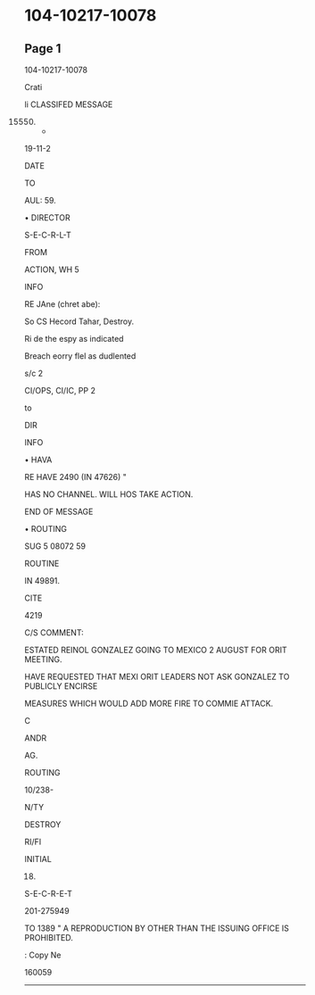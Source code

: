 # 104-10217-10078

## Page 1

104-10217-10078

Crati

li CLASSIFED MESSAGE

15550. -

19-11-2

DATE

TO

AUL: 59.

• DIRECTOR

S-E-C-R-L-T

FROM

ACTION, WH 5

INFO

RE JAne (chret abe):

So CS Hecord Tahar, Destroy.

Ri de the espy as indicated

Breach eorry flel as dudlented

s/c 2

CI/OPS, CI/IC, PP 2

to

DIR

INFO

• HAVA

RE HAVE 2490 (IN 47626) "

HAS NO CHANNEL. WILL HOS TAKE ACTION.

END OF MESSAGE

• ROUTING

SUG 5 08072 59

ROUTINE

IN 49891.

CITE

4219

C/S COMMENT:

ESTATED REINOL GONZALEZ GOING TO MEXICO 2 AUGUST FOR ORIT MEETING.

HAVE REQUESTED THAT MEXI ORIT LEADERS NOT ASK GONZALEZ TO PUBLICLY ENCIRSE

MEASURES WHICH WOULD ADD MORE FIRE TO COMMIE ATTACK.

C

ANDR

AG.

ROUTING

10/238-

N/TY

DESTROY

RI/FI

INITIAL

18.

S-E-C-R-E-T

201-275949

TO 1389 " A REPRODUCTION BY OTHER THAN THE ISSUING OFFICE IS PROHIBITED.

: Copy Ne

160059

---

